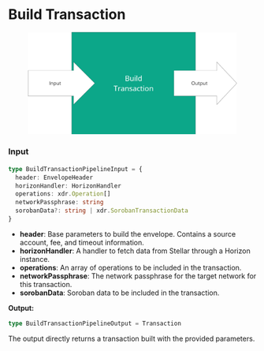 # Build Transaction

<figure><img src="../../../.gitbook/assets/image.png" alt="" width="563"><figcaption></figcaption></figure>



### Input

```typescript
type BuildTransactionPipelineInput = {
  header: EnvelopeHeader
  horizonHandler: HorizonHandler
  operations: xdr.Operation[]
  networkPassphrase: string
  sorobanData?: string | xdr.SorobanTransactionData
}
```

* **header**: Base parameters to build the envelope. Contains a source account, fee, and timeout information.
* **horizonHandler**: A handler to fetch data from Stellar through a Horizon instance.
* **operations**:  An array of operations to be included in the transaction.
* **networkPassphrase**: The network passphrase for the target network for this transaction.
* **sorobanData**:  Soroban data to be included in the transaction.&#x20;

**Output:**

```typescript
type BuildTransactionPipelineOutput = Transaction
```

The output directly returns a transaction built with the provided parameters.



